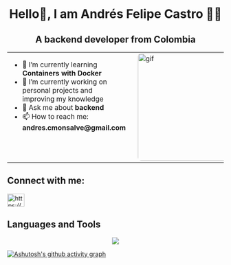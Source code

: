  <h1 align="center">Hello👋, I am Andrés Felipe Castro 👨‍💻</h1>
 <h2 align="center">A backend developer from Colombia</h2>
<table align="center" border="0" style="border:none;">
  <tr>
    <!-- Left Section -->
    <td style="vertical-align: top; padding-right: 20px; border:none;">
      <ul>
        <li>🌱 I’m currently learning <strong>Containers with Docker</strong></li>
        <li>🔭 I’m currently working on personal projects and improving my knowledge</li>
        <li>💬 Ask me about <strong>backend</strong></li>
        <li>📫 How to reach me: <strong>andres.cmonsalve@gmail.com</strong></li>
      </ul>
    </td>
    <!-- Right Section -->
    <td style="border:none;">
      <img 
        src="https://media.giphy.com/media/v1.Y2lkPWVjZjA1ZTQ3am1tcTFpc3c0NzhhdTljNnQxYm5haGptZ3Rsa2VxNDVqejRueWN1dCZlcD12MV9naWZzX3NlYXJjaCZjdD1n/ZS57kdXudVqsDX0TLH/giphy.gif" 
        alt="gif" 
        width="250" 
        style="border-radius: 8px;" 
      />
    </td>
  </tr>
</table>
 
<h2 align="left">Connect with me:</h3>
<p align="left">
<a href="https://www.linkedin.com/in/andres-felipe-castro-mon/" target="blank"><img align="center" src="https://raw.githubusercontent.com/rahuldkjain/github-profile-readme-generator/master/src/images/icons/Social/linked-in-alt.svg" alt="https://www.linkedin.com/in/andres-felipe-castro-mon/" height="30" width="40" /></a>
</p>
<h2 align="left">Languages and Tools</h2>
<p align="center">
  <a href="https://skillicons.dev">
    <img src="https://skillicons.dev/icons?i=git,docker,java,spring,angular,postgres,github,githubactions,gradle,py,fastapi,mysql,hibernate,html,idea" />
  </a>
</p>

[![Ashutosh's github activity graph](https://github-readme-activity-graph.vercel.app/graph?username=ancas19&theme=github-compact)](https://github.com/ashutosh00710/github-readme-activity-graph)
